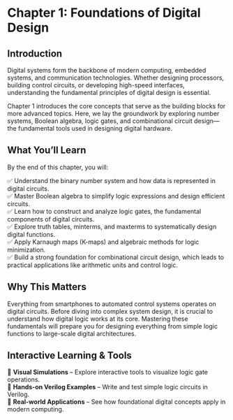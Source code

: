 # Chapter 1: Foundations of Digital Design

## Introduction
Digital systems form the backbone of modern computing, embedded systems, and communication technologies. Whether designing processors, building control circuits, or developing high-speed interfaces, understanding the fundamental principles of digital design is essential.

Chapter 1 introduces the core concepts that serve as the building blocks for more advanced topics. Here, we lay the groundwork by exploring number systems, Boolean algebra, logic gates, and combinational circuit design—the fundamental tools used in designing digital hardware.

## What You’ll Learn
By the end of this chapter, you will:

✅ Understand the binary number system and how data is represented in digital circuits.  
✅ Master Boolean algebra to simplify logic expressions and design efficient circuits.  
✅ Learn how to construct and analyze logic gates, the fundamental components of digital circuits.  
✅ Explore truth tables, minterms, and maxterms to systematically design digital functions.  
✅ Apply Karnaugh maps (K-maps) and algebraic methods for logic minimization.  
✅ Build a strong foundation for combinational circuit design, which leads to practical applications like arithmetic units and control logic.  

## Why This Matters
Everything from smartphones to automated control systems operates on digital circuits. Before diving into complex system design, it is crucial to understand how digital logic works at its core. Mastering these fundamentals will prepare you for designing everything from simple logic functions to large-scale digital architectures.

## Interactive Learning & Tools
🔹 **Visual Simulations** – Explore interactive tools to visualize logic gate operations.  
🔹 **Hands-on Verilog Examples** – Write and test simple logic circuits in Verilog.  
🔹 **Real-world Applications** – See how foundational digital concepts apply in modern computing.  
